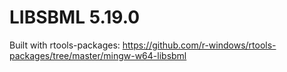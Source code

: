 # LIBSBML 5.19.0

Built with rtools-packages: https://github.com/r-windows/rtools-packages/tree/master/mingw-w64-libsbml

